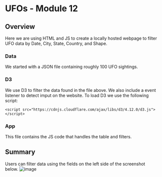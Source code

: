 # UFOs - Module 12

## Overview
Here we are using HTML and JS to create a locally hosted webpage to filter UFO data by Date, City, State, Country, and Shape. 

### Data
We started with a JSON file containing roughly 100 UFO sightings. 

### D3 
We use D3 to filter the data found in the file above. We also include a event listener to detect imput on the website. To load D3 we use the following script: 

`<script src="https://cdnjs.cloudflare.com/ajax/libs/d3/4.12.0/d3.js"></script>`

### App
This file contains the JS code that handles the table and filters. 

## Summary

Users can filter data using the fields on the left side of the screenshot below.
![image](https://github.com/jacobxjennings/UFOs/blob/main/static/images/image.pngraw=true)



